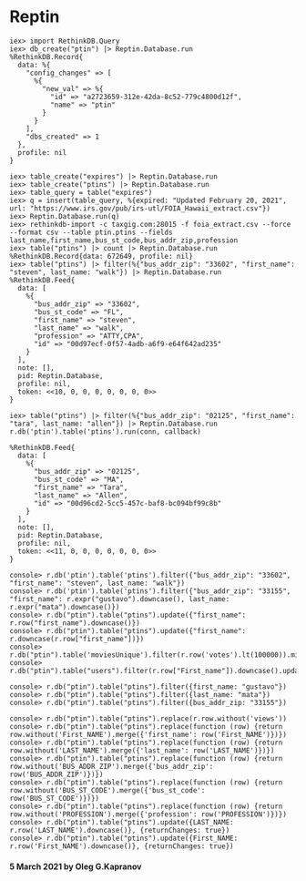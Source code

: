 # Reptin

```
iex> import RethinkDB.Query
iex> db_create("ptin") |> Reptin.Database.run
%RethinkDB.Record{
  data: %{
    "config_changes" => [
      %{
        "new_val" => %{
          "id" => "a2723659-312e-42da-8c52-779c4800d12f",
          "name" => "ptin"
        }
      }
    ],
    "dbs_created" => 1
  },
  profile: nil
}

iex> table_create("expires") |> Reptin.Database.run
iex> table_create("ptins") |> Reptin.Database.run
iex> table_query = table("expires")
iex> q = insert(table_query, %{expired: "Updated February 20, 2021", url: "https://www.irs.gov/pub/irs-utl/FOIA_Hawaii_extract.csv"})
iex> Reptin.Database.run(q)
iex> rethinkdb-import -c taxgig.com:28015 -f foia_extract.csv --force --format csv --table ptin.ptins --fields last_name,first_name,bus_st_code,bus_addr_zip,profession
iex> table("ptins") |> count |> Reptin.Database.run
%RethinkDB.Record{data: 672649, profile: nil}
iex> table("ptins") |> filter(%{"bus_addr_zip": "33602", "first_name": "steven", last_name: "walk"}) |> Reptin.Database.run
%RethinkDB.Feed{
  data: [
    %{
      "bus_addr_zip" => "33602",
      "bus_st_code" => "FL",
      "first_name" => "steven",
      "last_name" => "walk",
      "profession" => "ATTY,CPA",
      "id" => "00d97ecf-0f57-4adb-a6f9-e64f642ad235"
    }
  ],
  note: [],
  pid: Reptin.Database,
  profile: nil,
  token: <<10, 0, 0, 0, 0, 0, 0, 0>>
}

iex> table("ptins") |> filter(%{"bus_addr_zip": "02125", "first_name": "tara", last_name: "allen"}) |> Reptin.Database.run
r.db('ptin').table('ptins').run(conn, callback)

%RethinkDB.Feed{
  data: [
    %{
      "bus_addr_zip" => "02125",
      "bus_st_code" => "MA",
      "first_name" => "Tara",
      "last_name" => "Allen",
      "id" => "00d96cd2-5cc5-457c-baf8-bc094bf99c8b"
    }
  ],
  note: [],
  pid: Reptin.Database,
  profile: nil,
  token: <<11, 0, 0, 0, 0, 0, 0, 0>>
}
```

```
console> r.db('ptin').table('ptins').filter({"bus_addr_zip": "33602", "first_name": "steven", last_name: "walk"})
console> r.db('ptin').table('ptins').filter({"bus_addr_zip": "33155", "first_name": r.expr("gustavo").downcase(), last_name: r.expr("mata").downcase()})
console> r.db("ptin").table("ptins").update({"first_name": r.row("first_name").downcase()})
console> r.db("ptin").table("ptins").update({"first_name": r.downcase(r.row["first_name"])})
console> r.db("ptin").table('moviesUnique').filter(r.row('votes').lt(100000)).min('rank')
console> r.db("ptin").table("users").filter(r.row["First_name"]).downcase().update()

console> r.db("ptin").table("ptins").filter({first_name: "gustavo"})
console> r.db("ptin").table("ptins").filter({last_name: "mata"})
console> r.db("ptin").table("ptins").filter({bus_addr_zip: "33155"})

console> r.db("ptin").table("ptins").replace(r.row.without('views'))
console> r.db("ptin").table("ptins").replace(function (row) {return row.without('First_NAME').merge({'first_name': row('First_NAME')})})
console> r.db("ptin").table("ptins").replace(function (row) {return row.without('LAST_NAME').merge({'last_name': row('LAST_NAME')})})
console> r.db("ptin").table("ptins").replace(function (row) {return row.without('BUS_ADDR_ZIP').merge({'bus_addr_zip': row('BUS_ADDR_ZIP')})})
console> r.db("ptin").table("ptins").replace(function (row) {return row.without('BUS_ST_CODE').merge({'bus_st_code': row('BUS_ST_CODE')})})
console> r.db("ptin").table("ptins").replace(function (row) {return row.without('PROFESSION').merge({'profession': row('PROFESSION')})})
console> r.db("ptin").table("ptins").update({LAST_NAME: r.row('LAST_NAME').downcase()}, {returnChanges: true})
console> r.db("ptin").table("ptins").update({First_NAME: r.row('First_NAME').downcase()}, {returnChanges: true})
```

#### 5 March 2021 by Oleg G.Kapranov

 [1]: http://taxgig.com:8080/
 [2]: https://rethinkdb.com/docs/quickstart/
 [3]: https://rethinkdb.com/docs/start-on-startup/
 [4]: https://blog.programster.org/rethinkdb-import-data
 [5]: https://rethinkdb.com/docs/importing/
 [6]: https://rethinkdb.com/api/ruby/connect/
 [7]: https://rethinkdb.com/api/javascript/count/
 [8]: https://rethinkdb.com/api/javascript/filter
 [9]: https://hexdocs.pm/rethinkdb/extra-api-reference.html
[10]: https://github.com/hamiltop/rethinkdb-elixir
[11]: https://github.com/hamiltop/rethinkdb-elixir/wiki/Ten-minute-guide-with-RethinkDB-Elixir
[12]: https://github.com/et/collaborative-editor
[13]: https://github.com/hamiltop/friends-demo
[14]: https://github.com/azukiapp/elixir-rethinkdb
[15]: https://github.com/hamiltop/rethinkdb-elixir
[16]: https://stackoverflow.com/questions/31457945/how-to-use-rethinkdb-with-phoenixframework
[17]: https://www.compose.com/articles/connecting-to-rethinkdb-with-elixir/
